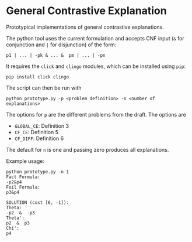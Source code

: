 # General Contrastive Explanation

Prototypical implementations of general contrastive explanations.

The python tool uses the current formulation and accepts CNF input (`&` for conjunction and `|` for disjunction) of the form:
```
p1 | ... | -pk & ... &  pm | ... | -pn
```

It requires the `click` and `clingo` modules, which can be installed using `pip`:
```
pip install click clingo
```

The script can then be run with
```
python prototype.py -p <problem definition> -n <number of explanations>
```
The options for `p` are the different problems from the draft. The options are
* `GLOBAL_CE`: Definition 3
* `CF_CE`: Definition 5
* `CF_DIFF`: Definition 6

The default for `n` is one and passing zero produces all explanations.

Example usage:
```
python prototype.py -n 1                                                                                        
Fact Formula:
-p2&p4
Foil Formula:
p3&p4

SOLUTION (cost [6, -1]):
Theta:
-p2  &  -p3
Theta':
p2  &  p3
Chi':
p4
```


